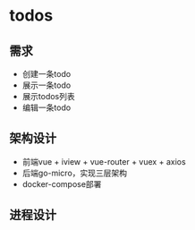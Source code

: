 # todos

## 需求
- 创建一条todo
- 展示一条todo
- 展示todos列表
- 编辑一条todo


## 架构设计
- 前端vue + iview + vue-router + vuex + axios
- 后端go-micro，实现三层架构
- docker-compose部署



## 进程设计
